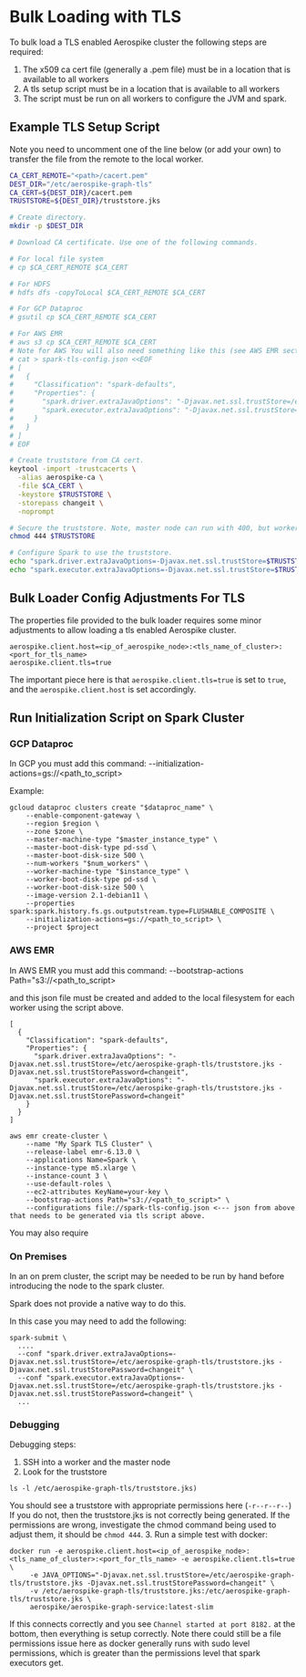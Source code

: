 # Bulk Loading with TLS

To bulk load a TLS enabled Aerospike cluster the 
following steps are required:
1. The x509 ca cert file (generally a .pem file) must be in a location that is available to all workers
2. A tls setup script must be in a location that is available to all workers
3. The script must be run on all workers to configure the JVM and spark.

## Example TLS Setup Script

Note you need to uncomment one of the line below (or add your own) 
to transfer the file from the remote to the local worker.

```bash
CA_CERT_REMOTE="<path>/cacert.pem"
DEST_DIR="/etc/aerospike-graph-tls"
CA_CERT=${DEST_DIR}/cacert.pem
TRUSTSTORE=${DEST_DIR}/truststore.jks

# Create directory.
mkdir -p $DEST_DIR

# Download CA certificate. Use one of the following commands.

# For local file system
# cp $CA_CERT_REMOTE $CA_CERT

# For HDFS
# hdfs dfs -copyToLocal $CA_CERT_REMOTE $CA_CERT

# For GCP Dataproc
# gsutil cp $CA_CERT_REMOTE $CA_CERT

# For AWS EMR
# aws s3 cp $CA_CERT_REMOTE $CA_CERT
# Note for AWS You will also need something like this (see AWS EMR section below)
# cat > spark-tls-config.json <<EOF
# [
#   {
#     "Classification": "spark-defaults",
#     "Properties": {
#       "spark.driver.extraJavaOptions": "-Djavax.net.ssl.trustStore=/etc/aerospike-graph-tls/truststore.jks -Djavax.net.ssl.trustStorePassword=changeit",
#       "spark.executor.extraJavaOptions": "-Djavax.net.ssl.trustStore=/etc/aerospike-graph-tls/truststore.jks -Djavax.net.ssl.trustStorePassword=changeit"
#     }
#   }
# ]
# EOF

# Create truststore from CA cert.
keytool -import -trustcacerts \
  -alias aerospike-ca \
  -file $CA_CERT \
  -keystore $TRUSTSTORE \
  -storepass changeit \
  -noprompt

# Secure the truststore. Note, master node can run with 400, but workers require 444.
chmod 444 $TRUSTSTORE

# Configure Spark to use the truststore.
echo "spark.driver.extraJavaOptions=-Djavax.net.ssl.trustStore=$TRUSTSTORE -Djavax.net.ssl.trustStorePassword=changeit" >> /etc/spark/conf/spark-defaults.conf
echo "spark.executor.extraJavaOptions=-Djavax.net.ssl.trustStore=$TRUSTSTORE -Djavax.net.ssl.trustStorePassword=changeit" >> /etc/spark/conf/spark-defaults.conf
```

## Bulk Loader Config Adjustments For TLS

The properties file provided to the bulk loader requires some minor 
adjustments to allow loading a tls enabled Aerospike cluster.

```
aerospike.client.host=<ip_of_aerospike_node>:<tls_name_of_cluster>:<port_for_tls_name>
aerospike.client.tls=true
```

The important piece here is that `aerospike.client.tls=true` is set to `true`, 
and the `aerospike.client.host` is set accordingly.

## Run Initialization Script on Spark Cluster

### GCP Dataproc

In GCP you must add this command:
--initialization-actions=gs://<path_to_script>

Example:
```
gcloud dataproc clusters create "$dataproc_name" \
    --enable-component-gateway \
    --region $region \
    --zone $zone \
    --master-machine-type "$master_instance_type" \
    --master-boot-disk-type pd-ssd \
    --master-boot-disk-size 500 \
    --num-workers "$num_workers" \
    --worker-machine-type "$instance_type" \
    --worker-boot-disk-type pd-ssd \
    --worker-boot-disk-size 500 \
    --image-version 2.1-debian11 \
    --properties spark:spark.history.fs.gs.outputstream.type=FLUSHABLE_COMPOSITE \
    --initialization-actions=gs://<path_to_script> \
    --project $project
```

### AWS EMR

In AWS EMR you must add this command:
--bootstrap-actions Path="s3://<path_to_script>

and this json file must be created and added to the local filesystem for each worker using the script above.
```
[
  {
    "Classification": "spark-defaults",
    "Properties": {
      "spark.driver.extraJavaOptions": "-Djavax.net.ssl.trustStore=/etc/aerospike-graph-tls/truststore.jks -Djavax.net.ssl.trustStorePassword=changeit",
      "spark.executor.extraJavaOptions": "-Djavax.net.ssl.trustStore=/etc/aerospike-graph-tls/truststore.jks -Djavax.net.ssl.trustStorePassword=changeit"
    }
  }
]
```

```
aws emr create-cluster \
    --name "My Spark TLS Cluster" \
    --release-label emr-6.13.0 \
    --applications Name=Spark \
    --instance-type m5.xlarge \
    --instance-count 3 \
    --use-default-roles \
    --ec2-attributes KeyName=your-key \
    --bootstrap-actions Path="s3://<path_to_script>" \
    --configurations file://spark-tls-config.json <--- json from above that needs to be generated via tls script above.
```

You may also require 

### On Premises

In an on prem cluster, the script may be needed to be run by hand before introducing the node to the spark cluster.

Spark does not provide a native way to do this.

In this case you may need to add the following:
```
spark-submit \
  ....
  --conf "spark.driver.extraJavaOptions=-Djavax.net.ssl.trustStore=/etc/aerospike-graph-tls/truststore.jks -Djavax.net.ssl.trustStorePassword=changeit" \
  --conf "spark.executor.extraJavaOptions=-Djavax.net.ssl.trustStore=/etc/aerospike-graph-tls/truststore.jks -Djavax.net.ssl.trustStorePassword=changeit" \
  ...
```

### Debugging

Debugging steps:
1. SSH into a worker and the master node
2. Look for the truststore 
```
ls -l /etc/aerospike-graph-tls/truststore.jks)
```
You should see a truststore with appropriate permissions here (`-r--r--r--`)
If you do not, then the truststore.jks is not correctly being generated.
If the permissions are wrong, investigate the chmod command being used to adjust them, it should be `chmod 444`.
3. Run a simple test with docker:
```
docker run -e aerospike.client.host=<ip_of_aerospike_node>:<tls_name_of_cluster>:<port_for_tls_name> -e aerospike.client.tls=true \
     -e JAVA_OPTIONS="-Djavax.net.ssl.trustStore=/etc/aerospike-graph-tls/truststore.jks -Djavax.net.ssl.trustStorePassword=changeit" \
     -v /etc/aerospike-graph-tls/truststore.jks:/etc/aerospike-graph-tls/truststore.jks \
     aerospike/aerospike-graph-service:latest-slim
```
If this connects correctly and you see `Channel started at port 8182.` at the bottom, then everything is setup correctly.
Note there could still be a file permissions issue here as docker generally runs with sudo level permissions, which is
greater than the permissions level that spark executors get.